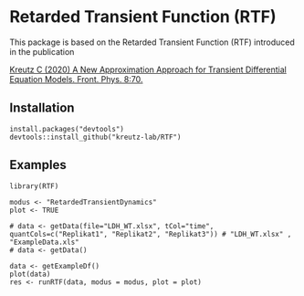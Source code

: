 # Retarded Transient Function (RTF)

This package is based on the Retarded Transient Function (RTF) introduced in the publication 

[Kreutz C (2020) A New Approximation Approach for Transient Differential Equation Models. Front. Phys. 8:70.](https://doi.org/10.3389/fphy.2020.00070)

## Installation
```
install.packages("devtools")
devtools::install_github("kreutz-lab/RTF")
```

## Examples
```
library(RTF)

modus <- "RetardedTransientDynamics"
plot <- TRUE

# data <- getData(file="LDH_WT.xlsx", tCol="time", quantCols=c("Replikat1", "Replikat2", "Replikat3")) # "LDH_WT.xlsx" , "ExampleData.xls"
# data <- getData()

data <- getExampleDf()
plot(data)
res <- runRTF(data, modus = modus, plot = plot)
```
